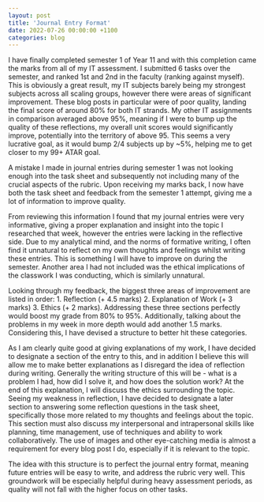 ```yaml
---
layout: post
title: 'Journal Entry Format'
date: 2022-07-26 00:00:00 +1100
categories: blog
---
```


I have finally completed semester 1 of Year 11 and with this completion came the marks from all of my IT assessment. I submitted 6 tasks over the semester, and ranked 1st and 2nd in the faculty (ranking against myself). This is obviously a great result, my IT subjects barely being my strongest subjects across all scaling groups, however there were areas of significant improvement. These blog posts in particular were of poor quality, landing the final score of around 80% for both IT strands. My other IT assignments in comparison averaged above 95%, meaning if I were to bump up the quality of these reflections, my overall unit scores would significantly improve, potentially into the territory of above 95. This seems a very lucrative goal, as it would bump 2/4 subjects up by ~5%, helping me to get closer to my 99+ ATAR goal. 

A mistake I made in journal entries during semester 1 was not looking enough into the task sheet and subsequently not including many of the crucial aspects of the rubric. Upon receiving my marks back, I now have both the task sheet and feedback from the semester 1 attempt, giving me a lot of information to improve quality.

From reviewing this information I found that my journal entries were very informative, giving a proper explanation and insight into the topic I researched that week, however the entries were lacking in the reflective side. Due to my analytical mind, and the norms of formative writing, I often find it unnatural to reflect on my own thoughts and feelings whilst writing these entries. This is something I will have to improve on during the semester. Another area I had not included was the ethical implications of the classwork I was conducting, which is similarly unnatural.

Looking through my feedback, the biggest three areas of improvement are listed in order: 1. Reflection (+ 4.5 marks) 2. Explanation of Work (+ 3 marks) 3. Ethics (+ 2 marks). Addressing these three sections perfectly would boost my grade from 80% to 95%. Additionally, talking about the problems in my week in more depth would add another 1.5 marks. Considering this, I have devised a structure to better hit these categories.

As I am clearly quite good at giving explanations of my work, I have decided to designate a section of the entry to this, and in addition I believe this will allow me to make better explanations as I disregard the idea of reflection during writing. Generally the writing structure of this will be - what is a problem I had, how did I solve it, and how does the solution work? At the end of this explanation, I will discuss the ethics surrounding the topic. Seeing my weakness in reflection, I have decided to designate a later section to answering some reflection questions in the task sheet, specifically those more related to my thoughts and feelings about the topic. This section must also discuss my interpersonal and intrapersonal skills like planning, time management, use of techniques and ability to work collaboratively. The use of images and other eye-catching media is almost a requirement for every blog post I do, especially if it is relevant to the topic. 

The idea with this structure is to perfect the journal entry format, meaning future entries will be easy to write, and address the rubric very well. This groundwork will be especially helpful during heavy assessment periods, as quality will not fall with the higher focus on other tasks.
